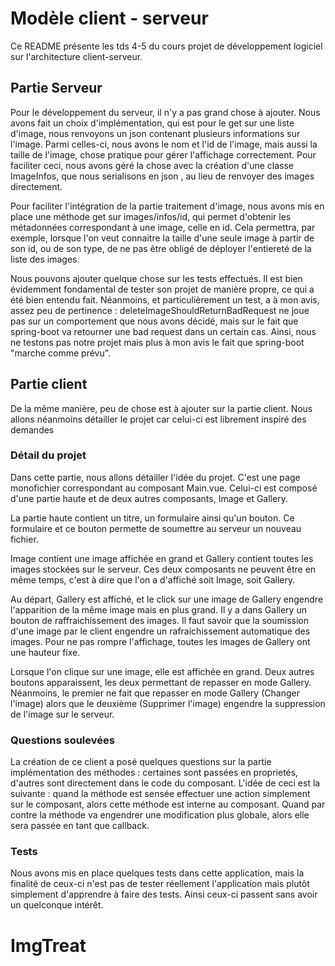 # Modèle client - serveur

Ce README présente les tds 4-5 du cours projet de développement logiciel sur l'architecture client-serveur.

## Partie Serveur

Pour le développement du serveur, il n'y a pas grand chose à ajouter. Nous avons fait un choix d'implémentation, qui est pour le get sur une liste d'image, nous renvoyons un json contenant plusieurs informations sur l'image. Parmi celles-ci, nous avons le nom et l'id de l'image, mais aussi la taille de l'image, chose pratique pour gérer l'affichage correctement. Pour faciliter ceci, nous avons géré la chose avec la création d'une classe ImageInfos, que nous serialisons en json , au lieu de renvoyer des images directement.

Pour faciliter l'intégration de la partie traitement d'image, nous avons mis en place une méthode get sur images/infos/id, qui permet d'obtenir les métadonnées correspondant à une image, celle en id. Cela permettra, par exemple, lorsque l'on veut connaitre la taille d'une seule image à partir de son id, ou de son type, de ne pas être obligé de déployer l'entiereté de la liste des images.

Nous pouvons ajouter quelque chose sur les tests effectués. Il est bien évidemment fondamental de tester son projet de manière propre, ce qui a été bien entendu fait. Néanmoins, et particulièrement un test, a à mon avis, assez peu de pertinence : deleteImageShouldReturnBadRequest ne joue pas sur un comportement que nous avons décidé, mais sur le fait que spring-boot va retourner une bad request dans un certain cas. Ainsi, nous ne testons pas notre projet mais plus à mon avis le fait que spring-boot "marche comme prévu".

## Partie client

De la même manière, peu de chose est à ajouter sur la partie client. Nous allons néanmoins détailler le projet car celui-ci est librement inspiré des demandes

### Détail du projet

Dans cette partie, nous allons détailler l'idée du projet.
C'est une page monofichier correspondant au composant Main.vue.
Celui-ci est composé d'une partie haute et de deux autres composants, Image et Gallery.

La partie haute contient un titre, un formulaire ainsi qu'un bouton. Ce formulaire et ce bouton permette de soumettre au serveur un nouveau fichier.

Image contient une image affichée en grand et Gallery contient toutes les images stockées sur le serveur.
Ces deux composants ne peuvent être en même temps, c'est à dire que l'on a d'affiché soit Image, soit Gallery.

Au départ, Gallery est affiché, et le click sur une image de Gallery engendre l'apparition de la même image mais en plus grand.
Il y a dans Gallery un bouton de raffraichissement des images. Il faut savoir que la soumission d'une image par le client engendre un rafraichissement automatique des images. Pour ne pas rompre l'affichage, toutes les images de Gallery ont une hauteur fixe.

Lorsque l'on clique sur une image, elle est affichée en grand. Deux autres boutons apparaissent, les deux permettant de repasser en mode Gallery. Néanmoins, le premier ne fait que repasser en mode Gallery (Changer l'image) alors que le deuxième (Supprimer l'image) engendre la suppression de l'image sur le serveur.

### Questions soulevées

La création de ce client a posé quelques questions sur la partie implémentation des méthodes : certaines sont passées en proprietés, d'autres sont directement dans le code du composant. L'idée de ceci est la suivante : quand la méthode est sensée effectuer une action simplement sur le composant, alors cette méthode est interne au composant. Quand par contre la méthode va engendrer une modification plus globale, alors elle sera passée en tant que callback.

### Tests

Nous avons mis en place quelques tests dans cette application, mais la finalité de ceux-ci n'est pas de tester réellement l'application mais plutôt simplement d'apprendre à faire des tests. Ainsi ceux-ci passent sans avoir un quelconque intérêt.
# ImgTreat
